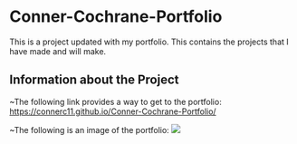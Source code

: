 # Conner-Cochrane-Portfolio
This is a project updated with my portfolio. This contains the projects that I have made and will make.

## Information about the Project
~The following link provides a way to get to the portfolio:
https://connerc11.github.io/Conner-Cochrane-Portfolio/

~The following is an image of the portfolio:
![](../images/readme.jpg)


